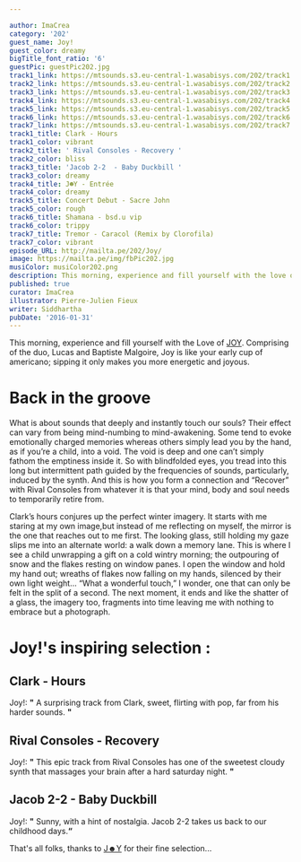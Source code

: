 ```yaml
---

author: ImaCrea
category: '202'
guest_name: Joy!
guest_color: dreamy
bigTitle_font_ratio: '6'
guestPic: guestPic202.jpg
track1_link: https://mtsounds.s3.eu-central-1.wasabisys.com/202/track1.mp3
track2_link: https://mtsounds.s3.eu-central-1.wasabisys.com/202/track2.mp3
track3_link: https://mtsounds.s3.eu-central-1.wasabisys.com/202/track3.mp3
track4_link: https://mtsounds.s3.eu-central-1.wasabisys.com/202/track4.mp3
track5_link: https://mtsounds.s3.eu-central-1.wasabisys.com/202/track5.mp3
track6_link: https://mtsounds.s3.eu-central-1.wasabisys.com/202/track6.mp3
track7_link: https://mtsounds.s3.eu-central-1.wasabisys.com/202/track7.mp3
track1_title: Clark - Hours
track1_color: vibrant
track2_title: ' Rival Consoles - Recovery '
track2_color: bliss
track3_title: 'Jacob 2-2  - Baby Duckbill '
track3_color: dreamy
track4_title: J☻Y - Entrée
track4_color: dreamy
track5_title: Concert Debut - Sacre John
track5_color: rough
track6_title: Shamana - bsd.u vip
track6_color: trippy
track7_title: Tremor - Caracol (Remix by Clorofila)
track7_color: vibrant
episode_URL: http://mailta.pe/202/Joy/
image: https://mailta.pe/img/fbPic202.jpg
musiColor: musiColor202.png
description: This morning, experience and fill yourself with the love of Joy. Like your early cup of americano; sipping it only makes you more energetic and joyous.
published: true
curator: ImaCrea
illustrator: Pierre-Julien Fieux
writer: Siddhartha
pubDate: '2016-01-31'
---
```







This morning, experience and fill yourself with the Love of [JOY](http://www.joyjoyjoy.me/ "JOY's website"). Comprising of the duo, Lucas and Baptiste Malgoire, Joy is like your early cup of americano; sipping it only makes you more energetic and joyous. 


# Back in the groove

What is about sounds that deeply and instantly touch our souls? Their effect can vary from being mind-numbing to mind-awakening. Some tend to evoke emotionally charged memories whereas others simply lead you by the hand, as if you’re a child, into a void. The void is deep and one can’t simply fathom the emptiness inside it. So with blindfolded eyes, you tread into this long but intermittent path guided by the frequencies of sounds, particularly, induced by the synth.  And this is how you form a connection and “Recover” with Rival Consoles from whatever it is that your mind, body and soul needs to temporarily retire from. 

Clark’s hours conjures up the perfect winter imagery. It starts with me staring at my own image,but instead of me reflecting on myself, the mirror is the one that reaches out to me first. The looking glass, still holding my gaze slips me into an alternate world: a walk down a memory lane. This is where I see a child unwrapping a gift on a cold wintry morning; the outpouring of snow and the flakes resting on window panes. I open the window and hold my hand out; wreaths of flakes now falling on my hands, silenced by their own light weight... “What a wonderful touch,” I wonder, one that can only be felt in the split of a second. The next moment, it ends and like the shatter of a glass, the imagery too, fragments into time leaving me with nothing to embrace but a photograph. 


# Joy!'s inspiring selection :
 
## Clark - Hours
Joy!: **"** A surprising track from Clark, sweet, flirting with pop, far from his harder sounds. **"** 

## Rival Consoles - Recovery
Joy!: **"** This epic track from Rival Consoles has one of the sweetest cloudy synth that massages your brain after a hard saturday night. **"** 

## Jacob 2-2 - Baby Duckbill
Joy!: **"** Sunny, with a hint of nostalgia. Jacob 2-2 takes us back to our childhood days.**“**
 

That's all folks, thanks to [J☻Y](http://www.joyjoyjoy.me/) for their fine selection...

